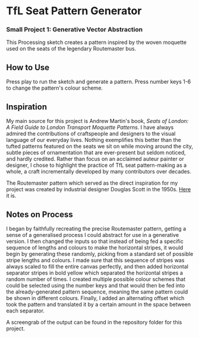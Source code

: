 # TfL Seat Pattern Generator
### Small Project 1: Generative Vector Abstraction

This Processing sketch creates a pattern inspired by the woven moquette used on the seats of the legendary Routemaster bus.

## How to Use

Press play to run the sketch and generate a pattern. Press number keys 1-6 to change the pattern's colour scheme.

## Inspiration

My main source for this project is Andrew Martin's book, *Seats of London: A Field Guide to London Transport Moquette Patterns*. I have always admired the contributions of craftspeople and designers to the visual language of our everyday lives. Nothing exemplifies this better than the tufted patterns featured on the seats we sit on while moving around the city, subtle pieces of ornamentation that are ever-present but seldom noticed, and hardly credited. Rather than focus on an acclaimed auteur painter or designer, I chose to highlight the practice of TfL seat pattern-making as a whole, a craft incrementally developed by many contributors over decades.

The Routemaster pattern which served as the direct inspiration for my project was created by industrial designer Douglas Scott in the 1950s. [Here](https://www.ltmuseum.co.uk/system/files/styles/collection_item_component_600_px_wide/private/collection_item/i0000im5_1.jpg?itok=F8nX0TQF) it is.

## Notes on Process

I began by faithfully recreating the precise Routemaster pattern, getting a sense of a generalised process I could abstract for use in a generative version. I then changed the inputs so that instead of being fed a specific sequence of lengths and colours to make the horizontal stripes, it would begin by generating these randomly, picking from a standard set of possible stripe lengths and colours. I made sure that this sequence of stripes was always scaled to fill the entire canvas perfectly, and then added horizontal separator stripes in bold yellow which separated the horizontal stripes a random number of times. I created multiple possible colour schemes that could be selected using the number keys and that would then be fed into the already-generated pattern sequence, meaning the same pattern could be shown in different colours. Finally, I added an alternating offset which took the pattern and translated it by a certain amount in the space between each separator.

A screengrab of the output can be found in the repository folder for this project.
